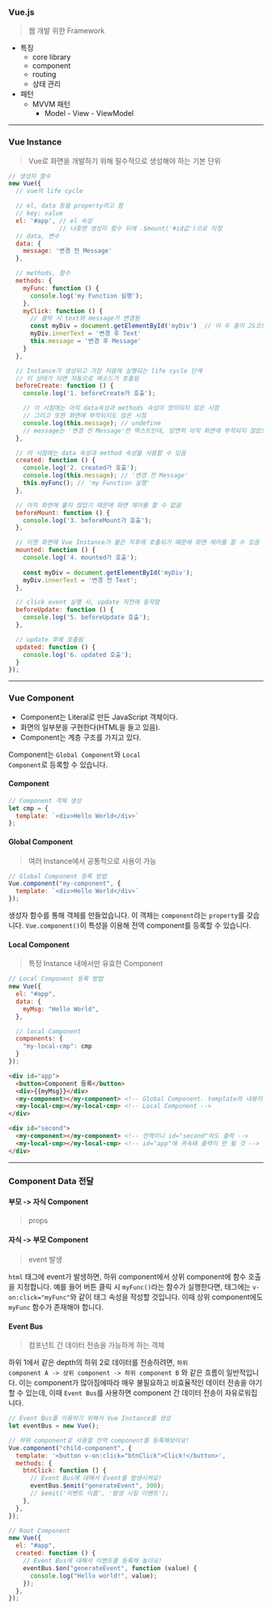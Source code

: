 ### Vue.js
> 웹 개발 위한 Framework

- 특징
  - core library
  - component
  - routing
  - 상태 관리 
- 패턴
  - MVVM 패턴
    - Model - View - ViewModel

---

### Vue Instance
> Vue로 화면을 개발하기 위해 필수적으로 생성해야 하는 기본 단위
```js
// 생성자 함수
new Vue({
  // vue의 life cycle

  // el, data 등을 property라고 함
  // key: value
  el: '#app', // el 속성
              // 나중엔 생성자 함수 뒤에 .$mount('#id값')으로 지정
  // data, 변수
  data: {
    message: '변경 전 Message'
  },

  // methods, 함수
  methods: {
    myFunc: function () {
      console.log('my Function 실행');
    },
    myClick: function () {
      // 클릭 시 text와 message가 변경됨
      const myDiv = document.getElementById('myDiv')  // 이 두 줄이 JS코드
      myDiv.innerText = '변경 후 Text'
      this.message = '변경 후 Message'
    }
  },

  // Instance가 생성되고 가장 처음에 실행되는 life cycle 단계
  // 이 상태가 되면 자동으로 메소드가 호출됨
  beforeCreate: function () {
    console.log('1. beforeCreate가 호출');

    // 이 시점에는 아직 data속성과 methods 속성이 정의되지 않은 시점
    // 그리고 또한 화면에 부착되지도 않은 시점
    console.log(this.message); // undefine
    // message는 '변경 전 Message'란 텍스트인데, 당연히 아직 화면에 부착되지 않았으니, undefined로 출력됨
  },

  // 이 시점에는 data 속성과 method 속성을 사용할 수 있음
  created: function () {
    console.log('2. created가 호출');
    console.log(this.message); // '변경 전 Message'
    this.myFunc(); // 'my Function 실행'
  },

  // 아직 화면에 붙지 않았기 때문에 화면 제어를 할 수 없음
  beforeMount: function () {
    console.log('3. beforeMount가 호출');
  },

  // 이젠 화면에 Vue Instance가 붙은 직후에 호출되기 때문에 화면 제어를 할 수 있음
  mounted: function () {
    console.log('4. mounted가 호출');
    
    const myDiv = document.getElementById('myDiv');
    myDiv.innerText = '변경 전 Text';
  },

  // click event 실행 시, update 직전에 동작함
  beforeUpdate: function () {
    console.log('5. beforeUpdate 호출');
  },

  // update 후에 호출됨
  updated: function () {
    console.log('6. updated 호출');
  }
});        
```

---

### Vue Component
- Component는 Literal로 만든 JavaScript 객체이다.
- 화면의 일부분을 구현한다(HTML을 들고 있음).
- Component는 계층 구조를 가지고 있다.

Component는 <code>Global Component</code>와 <code>Local Component</code>로 등록할 수 있습니다.

#### Component
```js
// Component 객체 생성
let cmp = {
  template: `<div>Hello World</div>`
};
```

#### Global Component
> 여러 Instance에서 공통적으로 사용이 가능

```js
// Global Component 등록 방법
Vue.component("my-component", {
  template: `<div>Hello World</div>`
});
```

생성자 함수를 통해 객체를 만들었습니다. 이 객체는 <code>component</code>라는 <code>property</code>를 갖습니다. <code>Vue.component()</code>이 특성을 이용해 전역 component를 등록할 수 있습니다.

#### Local Component
> 특정 Instance 내에서만 유효한 Component

```js
// Local Component 등록 방법
new Vue({
  el: "#app",
  data: {
    myMsg: "Hello World",
  },

  // local Component
  components: {
    "my-local-cmp": cmp
  }
});
```

```html
<div id="app">
  <button>Component 등록</button>
  <div>{{myMsg}}</div>
  <my-component></my-component> <!-- Global Component. template의 내용이 입력 -->
  <my-local-cmp></my-local-cmp> <!-- Local Component -->
</div>

<div id="second">
  <my-component></my-component> <!-- 전역이니 id="second"여도 출력 -->
  <my-local-cmp></my-local-cmp> <!-- id="app"에 귀속돼 출력이 안 될 것 -->
</div>
```

---

### Component Data 전달

#### 부모 -> 자식 Component
> props

#### 자식 -> 부모 Component
> event 발생

<code>html</code> 태그에 event가 발생하면, 하위 component에서 상위 component에 함수 호출을 지정합니다. 예를 들어
버튼 클릭 시 <code>myFunc()</code>라는 함수가 실행한다면, 태그에는 <code>v-on:click="myFunc"</code>와 같이 태그 속성을 작성할 것입니다. 이때 상위 component에도 <code>myFunc</code> 함수가 존재해야 합니다.

#### Event Bus
> 컴포넌트 간 데이터 전송을 가능하게 하는 객체

하위 1에서 같은 depth의 하위 2로 데이터를 전송하려면, <code>하위 component A -> 상위 component -> 하위 component B</code> 와 같은 흐름이 일반적입니다. 이는 component가 많아짐에따라 매우 불필요하고 비효율적인 데이터 전송을 야기할 수 있는데, 이때 <code>Event Bus</code>를 사용하면 component 간 데이터 전송이 자유로워집니다.

```js
// Event Bus를 이용하기 위해서 Vue Instance를 생성
let eventBus = new Vue();

// 하위 component로 사용할 전역 component를 등록해보아요!
Vue.component("child-component", {
  template: '<button v-on:click="btnClick">Click!</button>',
  methods: {
    btnClick: function () {
      // Event Bus에 대해서 Event를 발생시켜요!
      eventBus.$emit("generateEvent", 300);
      // $emit('이벤트 이름', '발생 시킬 이벤트');
    },
  },
});

// Root Component
new Vue({
  el: "#app",
  created: function () {
    // Event Bus에 대해서 이벤트를 등록해 놓아요!
    eventBus.$on("generateEvent", function (value) {
      console.log("Hello world!", value);
    });
  },
});
```